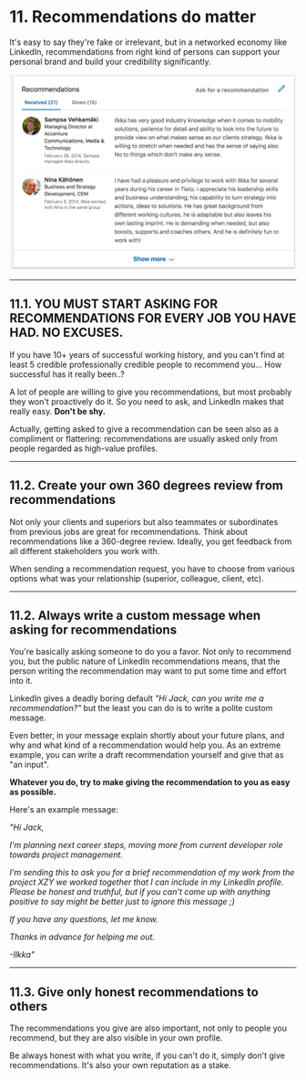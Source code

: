 # 11. Recommendations do matter

It's easy to say they're fake or irrelevant, but in a networked economy like LinkedIn, recommendations from right kind of persons can support your personal brand and build your credibility significantly.  

![recommendations](pics/recommendations.png)

---

## 11.1. YOU MUST START ASKING FOR RECOMMENDATIONS FOR EVERY JOB YOU HAVE HAD. NO EXCUSES.

If you have 10+ years of successful working history, and you can't find at least 5 credible professionally credible people to recommend you... How successful has it really been..? 

A lot of people are willing to give you recommendations, but most probably they won't proactively do it. So you need to ask, and LinkedIn makes that really easy. **Don't be shy.**

Actually, getting asked to give a recommendation can be seen also as a compliment or flattering: recommendations are usually asked only from people regarded as high-value profiles.

---

## 11.2. Create your own 360 degrees review from recommendations

Not only your clients and superiors but also teammates or subordinates from previous jobs are great for recommendations. Think about recommendations like a 360-degree review. Ideally, you get feedback from all different stakeholders you work with.

When sending a recommendation request, you have to choose from various options what was your relationship (superior, colleague, client, etc).

---

## 11.2. Always write a custom message when asking for recommendations

You're basically asking someone to do you a favor. Not only to recommend you, but the public nature of LinkedIn recommendations means, that the person writing the recommendation may want to put some time and effort into it.

LinkedIn gives a deadly boring default *"Hi Jack, can you write me a recommendation?"* but the least you can do is to write a polite custom message.

Even better, in your message explain shortly about your future plans, and why and what kind of a recommendation would help you. As an extreme example, you can write a draft recommendation yourself and give that as "an input".

**Whatever you do, try to make giving the recommendation to you as easy as possible.**

Here's an example message:

*"Hi Jack,*

*I'm planning next career steps, moving more from current developer role towards project management.*

*I'm sending this to ask you for a brief recommendation of my work from the project XZY we worked together that I can include in my LinkedIn profile. Please be honest and truthful, but if you can't come up with anything positive to say might be better just to ignore this message ;)*

*If you have any questions, let me know.*

*Thanks in advance for helping me out.*

*-Ilkka"*

---

## 11.3. Give only honest recommendations to others

The recommendations you give are also important, not only to people you recommend, but they are also visible in your own profile.

Be always honest with what you write, if you can't do it, simply don't give recommendations. It's also your own reputation as a stake.
